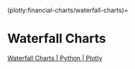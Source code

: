 (plotly:financial-charts/waterfall-charts)=
# Waterfall Charts

[Waterfall Charts | Python | Plotly](https://plotly.com/python/waterfall-charts/)